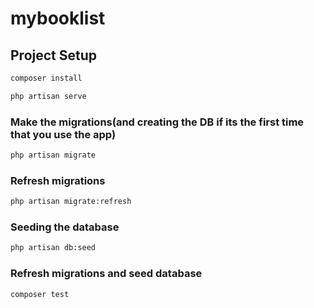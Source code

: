 # mybooklist

## Project Setup

```sh
composer install
```

```sh
php artisan serve
```
### Make the migrations(and creating the DB if its the first time that you use the app)

```sh
php artisan migrate
```

### Refresh migrations

```sh
php artisan migrate:refresh
```
### Seeding the database

```sh
php artisan db:seed
```
### Refresh migrations and seed database

```sh
composer test
```